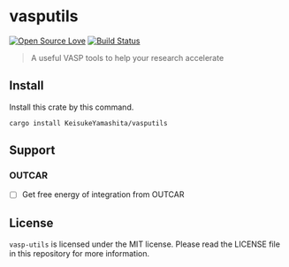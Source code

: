 # vasputils

[![Open Source Love](https://badges.frapsoft.com/os/v1/open-source.svg?v=103)](https://github.com/ellerbrock/open-source-badges/)
[![Build Status](https://travis-ci.com/KeisukeYamashita/vasp-utils.svg?branch=master)](https://travis-ci.com/KeisukeYamashita/vasp-utils)

> A useful VASP tools to help your research accelerate

## Install

Install this crate by this command.

```
cargo install KeisukeYamashita/vasputils
```

## Support
 
### OUTCAR

- [ ] Get free energy of integration from OUTCAR


## License

`vasp-utils` is licensed under the MIT license. Please read the LICENSE file in this repository for more information.